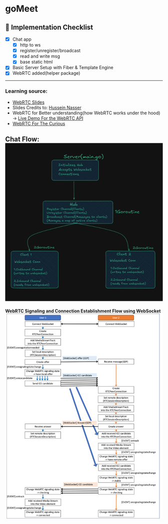 # goMeet


## 🎯 Implementation Checklist

- [X] Chat app  
    -[X] http to ws
    -[X] register/unregister/broadcast
    -[X] read and write msg
    -[X] base static html
- [X] Basic Server Setup with Fiber & Template Engine
- [X] WebRTC added(helper package)

---
### Learning source:
- [WebRTC Slides](https://www.canva.com/design/DAGUMM1C5JQ/pwez02rC2mCP5obly4StsA/edit?utm_content=DAGUMM1C5JQ&utm_campaign=designshare&utm_medium=link2&utm_source=sharebutton) 
- Slides Credits to: [Hussein Nasser](https://www.youtube.com/@hnasr) 
- WebRTC for Better understanding(how WebRTC works under the hood) -> [Live Demo For the WebRTC API](https://webrtc.github.io/samples/src/content/peerconnection/multiple/)
- [WebRTC For The Curious](https://webrtcforthecurious.com/)

Chat Flow:
<br> 
![alt text](images/image.png)
---

**WebRTC Signaling and Connection Establishment Flow using WebSocket**
<br>
![image](images/image-2.png)

